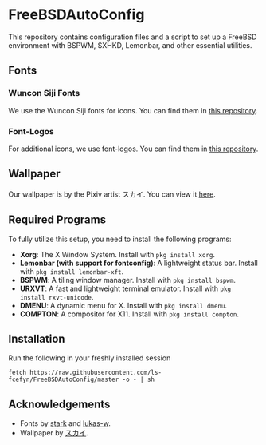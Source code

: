 # FreeBSDAutoConfig

This repository contains configuration files and a script to set up a FreeBSD environment with BSPWM, SXHKD, Lemonbar, and other essential utilities. 

## Fonts 


### Wuncon Siji Fonts 
We use the Wuncon Siji fonts for icons. You can find them in [this repository](https://github.com/stark/siji). 


### Font-Logos 
For additional icons, we use font-logos. You can find them in [this repository](https://github.com/lukas-w/font-logos). 


## Wallpaper 
Our wallpaper is by the Pixiv artist スカイ. You can view it [here](https://www.pixiv.net/en/artworks/103416142). 


## Required Programs 
To fully utilize this setup, you need to install the following programs: 
- **Xorg**: The X Window System. Install with `pkg install xorg`. 
- **Lemonbar (with support for fontconfig)**: A lightweight status bar. Install with `pkg install lemonbar-xft`. 
- **BSPWM**: A tiling window manager. Install with `pkg install bspwm`. 
- **URXVT**: A fast and lightweight terminal emulator. Install with `pkg install rxvt-unicode`. 
- **DMENU**: A dynamic menu for X. Install with `pkg install dmenu`. 
- **COMPTON**: A compositor for X11. Install with `pkg install compton`. 


## Installation 

Run the following in your freshly installed session

```fetch https://raw.githubusercontent.com/ls-fcefyn/FreeBSDAutoConfig/master -o - | sh ```

## Acknowledgements 

- Fonts by [stark](https://github.com/stark/) and [lukas-w](https://github.com/lukas-w/). 
- Wallpaper by [スカイ](https://www.pixiv.net/en/users/1017056).
